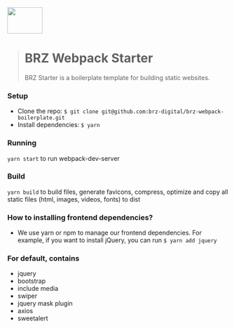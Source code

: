 <img src="https://raw.githubusercontent.com/brz-digital/brz-starter/develop/src/images/brz.png" width="80" height="60" />

> # BRZ Webpack Starter
> 
> BRZ Starter is a boilerplate template for building static websites.

### Setup
- Clone the repo: `$ git clone git@github.com:brz-digital/brz-webpack-boilerplate.git`
- Install dependencies: `$ yarn`

### Running
`yarn start` to run webpack-dev-server 

### Build
`yarn build` to build files, generate favicons, compress, optimize and copy all static files (html, images, videos, fonts) to dist

### How to installing frontend dependencies?
- We use yarn or npm to manage our frontend dependencies. For example, if you want to install jQuery, you can run `$ yarn add jquery`

### For default, contains
- jquery
- bootstrap
- include media
- swiper
- jquery mask plugin
- axios
- sweetalert

